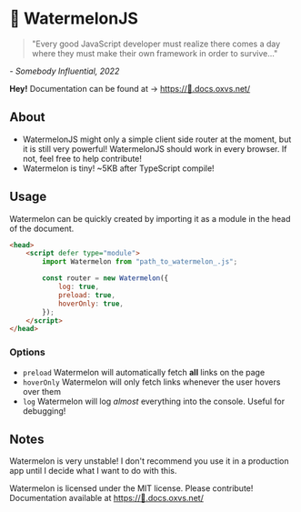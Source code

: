 # 🍉 WatermelonJS

> "Every good JavaScript developer must realize there comes a day where they must make their own framework in order to survive..."

_- Somebody Influential, 2022_

**Hey!** Documentation can be found at -> [https://🍉.docs.oxvs.net/](https://🍉.docs.oxvs.net/)

## About

- WatermelonJS might only a simple client side router at the moment, but it is still very powerful! WatermelonJS should work in every browser. If not, feel free to help contribute!
- Watermelon is tiny! ~5KB after TypeScript compile!

## Usage

Watermelon can be quickly created by importing it as a module in the head of the document.

```html
<head>
    <script defer type="module">
        import Watermelon from "path_to_watermelon_.js";

        const router = new Watermelon({
            log: true,
            preload: true,
            hoverOnly: true,
        });
    </script>
</head>
```

### Options

- `preload` Watermelon will automatically fetch **all** links on the page
- `hoverOnly` Watermelon will only fetch links whenever the user hovers over them
- `log` Watermelon will log *almost* everything into the console. Useful for debugging!

## Notes

Watermelon is very unstable! I don't recommend you use it in a production app until I decide what I want to do with this.

Watermelon is licensed under the MIT license. Please contribute! <br>
Documentation available at [https://🍉.docs.oxvs.net/](https://🍉.docs.oxvs.net/)